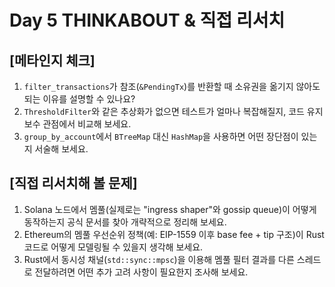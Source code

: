 # Day 5 THINKABOUT & 직접 리서치

## [메타인지 체크]
1. `filter_transactions`가 참조(`&PendingTx`)를 반환할 때 소유권을 옮기지 않아도 되는 이유를 설명할 수 있나요?
2. `ThresholdFilter`와 같은 추상화가 없으면 테스트가 얼마나 복잡해질지, 코드 유지보수 관점에서 비교해 보세요.
3. `group_by_account`에서 `BTreeMap` 대신 `HashMap`을 사용하면 어떤 장단점이 있는지 서술해 보세요.

## [직접 리서치해 볼 문제]
1. Solana 노드에서 멤풀(실제로는 "ingress shaper"와 gossip queue)이 어떻게 동작하는지 공식 문서를 찾아 개략적으로 정리해 보세요.
2. Ethereum의 멤풀 우선순위 정책(예: EIP-1559 이후 base fee + tip 구조)이 Rust 코드로 어떻게 모델링될 수 있을지 생각해 보세요.
3. Rust에서 동시성 채널(`std::sync::mpsc`)을 이용해 멤풀 필터 결과를 다른 스레드로 전달하려면 어떤 추가 고려 사항이 필요한지 조사해 보세요.
